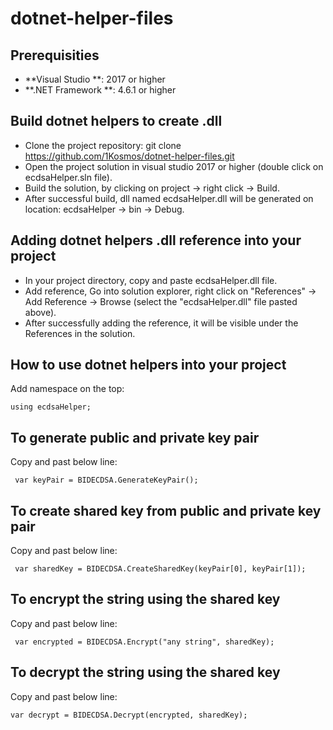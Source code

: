 # dotnet-helper-files

## Prerequisities

- **Visual Studio **: 2017 or higher
- **.NET Framework **: 4.6.1 or higher

## Build dotnet helpers to create .dll

- Clone the project repository: git clone https://github.com/1Kosmos/dotnet-helper-files.git
- Open the project solution in visual studio 2017 or higher (double click on ecdsaHelper.sln file).
- Build the solution, by clicking on project -> right click -> Build.
- After successful build, dll named ecdsaHelper.dll will be generated on location: ecdsaHelper -> bin -> Debug.

## Adding dotnet helpers .dll reference into your project

- In your project directory, copy and paste ecdsaHelper.dll file.
- Add reference, Go into solution explorer, right click on "References" -> Add Reference -> Browse (select the "ecdsaHelper.dll" file pasted above).
- After successfully adding the reference, it will be visible under the References in the solution.

## How to use dotnet helpers into your project

Add namespace on the top:

```
using ecdsaHelper;

```

## To generate public and private key pair

Copy and past below line:

```
 var keyPair = BIDECDSA.GenerateKeyPair();

```

## To create shared key from public and private key pair

Copy and past below line:

```
 var sharedKey = BIDECDSA.CreateSharedKey(keyPair[0], keyPair[1]);

```

## To encrypt the string using the shared key

Copy and past below line:

```
 var encrypted = BIDECDSA.Encrypt("any string", sharedKey);

```

## To decrypt the string using the shared key

Copy and past below line:

```
var decrypt = BIDECDSA.Decrypt(encrypted, sharedKey);

```
